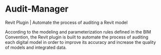 # Audit-Manager
Revit Plugin | Automate the process of auditing a Revit model

According to the modeling and parameterization rules defined in the BIM Convention, the Revit plugin is built to automate the process of auditing each digital model in order to improve its accuracy and increase the quality of models and integrated data.

